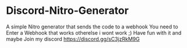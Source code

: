 # Discord-Nitro-Generator
A simple Nitro generator that sends the code to a webhook
You need to Enter a Webhook that works otherelse i wont work ;)
Have fun with it and maybe Join my discord https://discord.gg/sC3jzRkM9G
